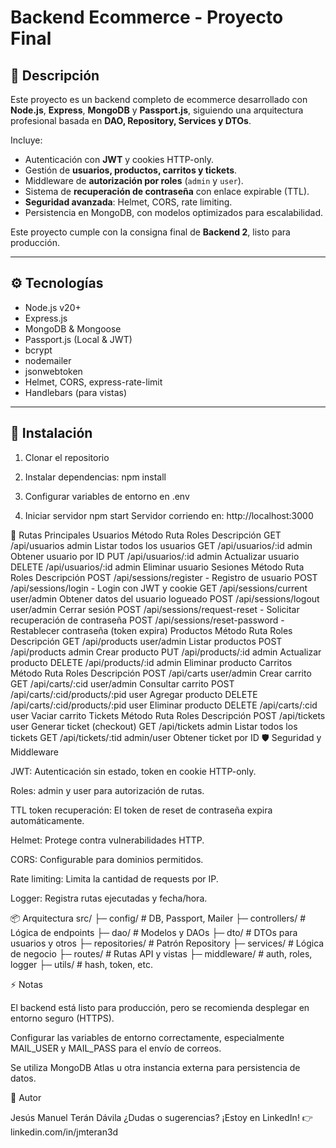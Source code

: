 # Backend Ecommerce - Proyecto Final

## 📌 Descripción

Este proyecto es un backend completo de ecommerce desarrollado con **Node.js**, **Express**, **MongoDB** y **Passport.js**, siguiendo una arquitectura profesional basada en **DAO, Repository, Services y DTOs**.  

Incluye:

- Autenticación con **JWT** y cookies HTTP-only.  
- Gestión de **usuarios, productos, carritos y tickets**.  
- Middleware de **autorización por roles** (`admin` y `user`).  
- Sistema de **recuperación de contraseña** con enlace expirable (TTL).  
- **Seguridad avanzada**: Helmet, CORS, rate limiting.  
- Persistencia en MongoDB, con modelos optimizados para escalabilidad.  

Este proyecto cumple con la consigna final de **Backend 2**, listo para producción.

---

## ⚙️ Tecnologías

- Node.js v20+  
- Express.js  
- MongoDB & Mongoose  
- Passport.js (Local & JWT)  
- bcrypt  
- nodemailer  
- jsonwebtoken  
- Helmet, CORS, express-rate-limit  
- Handlebars (para vistas)  

---

## 📝 Instalación

1. Clonar el repositorio

2. Instalar dependencias:
npm install

3. Configurar variables de entorno en .env

4. Iniciar servidor
npm start
Servidor corriendo en: http://localhost:3000

🔑 Rutas Principales
Usuarios
Método	Ruta	Roles	Descripción
GET	/api/usuarios	admin	Listar todos los usuarios
GET	/api/usuarios/:id	admin	Obtener usuario por ID
PUT	/api/usuarios/:id	admin	Actualizar usuario
DELETE	/api/usuarios/:id	admin	Eliminar usuario
Sesiones
Método	Ruta	Roles	Descripción
POST	/api/sessions/register	-	Registro de usuario
POST	/api/sessions/login	-	Login con JWT y cookie
GET	/api/sessions/current	user/admin	Obtener datos del usuario logueado
POST	/api/sessions/logout	user/admin	Cerrar sesión
POST	/api/sessions/request-reset	-	Solicitar recuperación de contraseña
POST	/api/sessions/reset-password	-	Restablecer contraseña (token expira)
Productos
Método	Ruta	Roles	Descripción
GET	/api/products	user/admin	Listar productos
POST	/api/products	admin	Crear producto
PUT	/api/products/:id	admin	Actualizar producto
DELETE	/api/products/:id	admin	Eliminar producto
Carritos
Método	Ruta	Roles	Descripción
POST	/api/carts	user/admin	Crear carrito
GET	/api/carts/:cid	user/admin	Consultar carrito
POST	/api/carts/:cid/products/:pid	user	Agregar producto
DELETE	/api/carts/:cid/products/:pid	user	Eliminar producto
DELETE	/api/carts/:cid	user	Vaciar carrito
Tickets
Método	Ruta	Roles	Descripción
POST	/api/tickets	user	Generar ticket (checkout)
GET	/api/tickets	admin	Listar todos los tickets
GET	/api/tickets/:tid	admin/user	Obtener ticket por ID
🛡️ Seguridad y Middleware

JWT: Autenticación sin estado, token en cookie HTTP-only.

Roles: admin y user para autorización de rutas.

TTL token recuperación: El token de reset de contraseña expira automáticamente.

Helmet: Protege contra vulnerabilidades HTTP.

CORS: Configurable para dominios permitidos.

Rate limiting: Limita la cantidad de requests por IP.

Logger: Registra rutas ejecutadas y fecha/hora.

📦 Arquitectura
src/
├─ config/        # DB, Passport, Mailer
├─ controllers/   # Lógica de endpoints
├─ dao/           # Modelos y DAOs
├─ dto/           # DTOs para usuarios y otros
├─ repositories/  # Patrón Repository
├─ services/      # Lógica de negocio
├─ routes/        # Rutas API y vistas
├─ middleware/    # auth, roles, logger
├─ utils/         # hash, token, etc.

⚡ Notas

El backend está listo para producción, pero se recomienda desplegar en entorno seguro (HTTPS).

Configurar las variables de entorno correctamente, especialmente MAIL_USER y MAIL_PASS para el envío de correos.

Se utiliza MongoDB Atlas u otra instancia externa para persistencia de datos.

📝 Autor

Jesús Manuel Terán Dávila
¿Dudas o sugerencias? ¡Estoy en LinkedIn! 👉 linkedin.com/in/jmteran3d